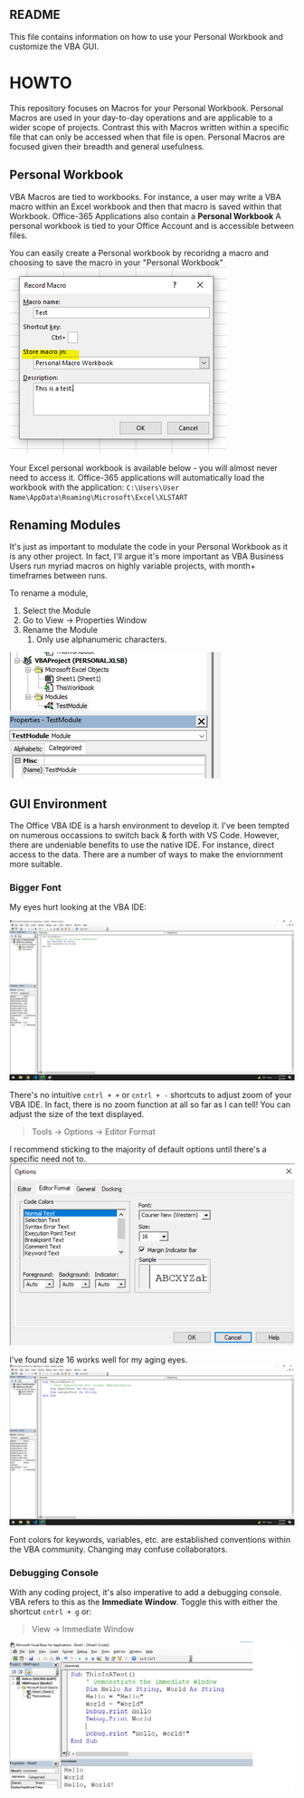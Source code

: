 ## README
This file contains information on how to use your Personal Workbook and customize the VBA GUI.


# HOWTO
This repository focuses on Macros for your Personal Workbook. Personal Macros are used in your day-to-day operations and are applicable to a wider scope of projects. Contrast this with Macros written within a specific file that can only be accessed when that file is open. Personal Macros are focused given their breadth and general usefulness.

## Personal Workbook
VBA Macros are tied to workbooks. For instance, a user may write a VBA macro within an Excel workbook and then that macro is saved within that Workbook.  Office-365 Applications also contain a **Personal Workbook** A personal workbook is tied to your Office Account and is accessible between files. 

You can easily create a Personal workbook by recoridng a macro and choosing to save the macro in your "Personal Workbook"
![.](https://github.com/jaimiles23/VBA-Operations/blob/main/_HOWTO/images/StoreInPersonalWb.png?raw=true)

Your Excel personal workbook is available below - you will almost never need to access it. Office-365 applications will automatically load the workbook with the application:
    `C:\Users\User Name\AppData\Roaming\Microsoft\Excel\XLSTART`


## Renaming Modules
It's just as important to modulate the code in your Personal Workbook as it is any other project. In fact, I'll argue it's more important as VBA Business Users run myriad macros on highly variable projects, with month+ timeframes between runs.

To rename a module, 
1. Select the Module
2. Go to View -> Properties Window
3. Rename the Module
   1. Only use alphanumeric characters.


![.](https://github.com/jaimiles23/VBA-Operations/blob/main/_HOWTO/images/RenameModule.png?raw=true)


## GUI Environment
The Office VBA IDE is a harsh environment to develop it. I've been tempted on numerous occassions to switch back & forth with VS Code. However, there are undeniable benefits to use the native IDE. For instance, direct access to the data. There are a number of ways to make the enviornment more suitable.

### Bigger Font
My eyes hurt looking at the VBA IDE:

![.](https://github.com/jaimiles23/VBA-Operations/blob/main/_HOWTO/images/IDE_UnadjustedFont.png?raw=true)

There's no intuitive `cntrl + +` or `cntrl + -` shortcuts to adjust zoom of your VBA IDE. In fact, there is no zoom function at all so far as I can tell! You can adjust the size of the text displayed. 
> Tools -> Options -> Editor Format

I recommend sticking to the majority of default options until there's a specific need not to. 
![.](https://github.com/jaimiles23/VBA-Operations/blob/main/_HOWTO/images/Options_FontEditor.png?raw=true)

I've found size 16 works well for my aging eyes. 
![.](https://raw.githubusercontent.com/jaimiles23/VBA-Operations/main/_HOWTO/images/IDE_LargerFont.png?raw=true)

Font colors for keywords, variables, etc. are established conventions within the VBA community. Changing may confuse collaborators.

### Debugging Console
With any coding project, it's also imperative to add a debugging console. VBA refers to this as the **Immediate Window**. Toggle this with either the shortcut `cntrl + g` or:
> View -> Immediate Window

![.](https://github.com/jaimiles23/VBA-Operations/blob/main/_HOWTO/images/HelloWorld.png?raw=true)

